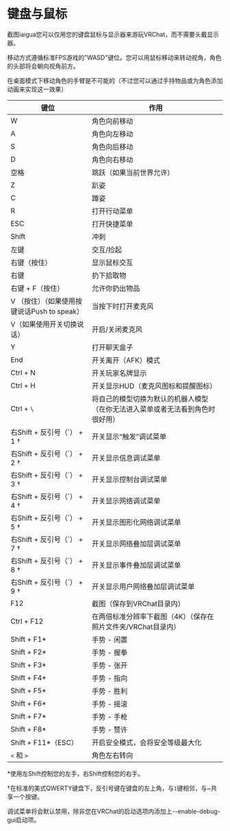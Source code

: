 # 键盘与鼠标

截图iaigua您可以仅用您的键盘鼠标与显示器来游玩VRChat，而不需要头戴显示器。

移动方式遵循标准FPS游戏的"WASD"键位。您可以用鼠标移动来转动视角，角色的头部将会朝向视角前方。

在桌面模式下移动角色的手臂是不可能的（不过您可以通过手持物品或为角色添加动画来实现这一效果）

| 键位                            | 作用                                      |
| ----------------------------- | --------------------------------------- |
| W                             | 角色向前移动                                  |
| A                             | 角色向左移动                                  |
| S                             | 角色向后移动                                  |
| D                             | 角色向右移动                                  |
| 空格                            | 跳跃（如果当前世界允许）                            |
| Z                             | 趴姿                                      |
| C                             | 蹲姿                                      |
| R                             | 打开行动菜单                                  |
| ESC                           | 打开快捷菜单                                  |
| Shift                         | 冲刺                                      |
| 左键                            | 交互/捡起                                   |
| 右键（按住）                        | 显示鼠标交互                                  |
| 右键                            | 扔下拾取物                                   |
| 右键 + F（按住）                    | 允许你扔出物品                                 |
| V （按住）（如果使用按键说话Push to speak） | 当按下时打开麦克风                               |
| V（如果使用开关切换说话）                 | 开启/关闭麦克风                                |
| Y                             | 打开聊天盒子                                  |
| End                           | 开关离开（AFK）模式                             |
| Ctrl + N                      | 开关玩家名牌显示                                |
| Ctrl + H                      | 开关显示HUD（麦克风图标和提醒图标）                     |
| Ctrl + `\`                    | 将自己的模型切换为默认的机器人模型（在你无法进入菜单或者无法看到角色时很好用） |
| 右Shift + 反引号（\`） + 1 †        | 开关显示“触发”调试菜单                            |
| 右Shift + 反引号（\`） + 2 †        | 开关显示信息调试菜单                              |
| 右Shift + 反引号（\`） + 3 †        | 开关显示控制台调试菜单                             |
| 右Shift + 反引号（\`） + 4 †        | 开关显示网络调试菜单                              |
| 右Shift + 反引号（\`） + 5 †        | 开关显示图形化网络调试菜单                           |
| 右Shift + 反引号（\`） + 7 †        | 开关显示网络叠加层调试菜单                           |
| 右Shift + 反引号（\`） + 8 †        | 开关显示事件叠加层调试菜单                           |
| 右Shift + 反引号（\`） + 9 †        | 开关显示用户网络叠加层调试菜单                         |
| F12                           | 截图（保存到VRChat目录内）                        |
| Ctrl + F12                    | 在两倍标准分辨率下截图（4K）（保存在照片文件夹/VRChat目录内）     |
| Shift + F1\*                  | 手势 - 闲置                                 |
| Shift + F2\*                  | 手势 - 握拳                                 |
| Shift + F3\*                  | 手势 - 张开                                 |
| Shift + F4\*                  | 手势 - 指向                                 |
| Shift + F5\*                  | 手势 - 胜利                                 |
| Shift + F6\*                  | 手势 - 摇滚                                 |
| Shift + F7\*                  | 手势 - 手枪                                 |
| Shift + F8\*                  | 手势 - 赞许                                 |
| Shift + F11\*（ESC）            | 开启安全模式，会将安全等级最大化                        |
| `<` 和 `>`                     | 角色左右转向                                  |

\*使用左Shift控制您的左手，右Shift控制您的右手。

†在标准的美式QWERTY键盘下，反引号键在键盘的左上角，与`1`键相邻，与\~共享一个按键。

调试菜单将会默认禁用，除非您在VRChat的启动选项内添加上--enable-debug-gui启动项。
